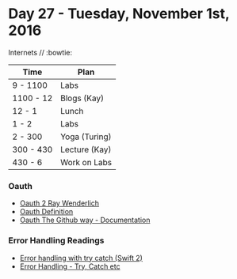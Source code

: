 # Day 27 - Tuesday, November 1st, 2016

Internets  // :bowtie:


Time        |   Plan   |
----------------|-------
9 - 1100 | Labs
1100 - 12      | Blogs (Kay)
12 - 1    | Lunch
1 - 2 | Labs
2 - 300     | Yoga (Turing)
300 - 430 | Lecture (Kay)
430 - 6 | Work on Labs

### Oauth
* [Oauth 2 Ray Wenderlich](https://www.raywenderlich.com/99431/oauth-2-with-swift-tutorial)
* [Oauth Definition](https://en.wikipedia.org/wiki/OAuth)
* [Oauth The Github way - Documentation ](https://developer.github.com/v3/oauth/)


### Error Handling Readings

* [Error handling with try catch (Swift 2)](https://www.hackingwithswift.com/new-syntax-swift-2-error-handling-try-catch)
* [Error Handling - Try, Catch etc](https://developer.apple.com/library/content/documentation/Swift/Conceptual/Swift_Programming_Language/ErrorHandling.html)
